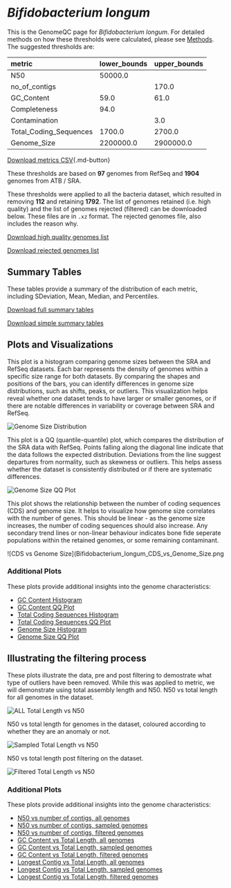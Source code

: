 # *Bifidobacterium longum*

This is the GenomeQC page for *Bifidobacterium longum*. For detailed methods on how these thresholds were calculated, please see [Methods](../../methods.md).
The suggested thresholds are: 

| metric                 | lower_bounds   | upper_bounds   |
|:-----------------------|:---------------|:---------------|
| N50                    | 50000.0        |                |
| no_of_contigs          |                | 170.0          |
| GC_Content             | 59.0           | 61.0           |
| Completeness           | 94.0           |                |
| Contamination          |                | 3.0            |
| Total_Coding_Sequences | 1700.0         | 2700.0         |
| Genome_Size            | 2200000.0      | 2900000.0      |

[Download metrics CSV](Bifidobacterium_longum_metrics.csv){.md-button}


These thresholds are based on **97** genomes from RefSeq and **1904** genomes from ATB / SRA.

These thresholds were applied to all the bacteria dataset, which resulted in removing **112** and retaining **1792**.
The list of genomes retained (i.e. high quality) and the list of genomes rejected (filtered) can be downloaded below. These files are in `.xz` format. The rejected genomes file, also includes the reason why.

[Download high quality genomes list](Bifidobacterium_longum_high_quality_genomes.csv.xz)


[Download rejected genomes list](Bifidobacterium_longum_filtered_out_genomes.csv.xz)



## Summary Tables
These tables provide a summary of the distribution of each metric, including SDeviation, Mean, Median, and Percentiles.

[Download full summary tables](summary.csv)

[Download simple summary tables](selected_summary.csv)

## Plots and Visualizations

This plot is a histogram comparing genome sizes between the SRA and RefSeq datasets. Each bar represents the density of genomes within a specific size range for both datasets. By comparing the shapes and positions of the bars, you can identify differences in genome size distributions, such as shifts, peaks, or outliers. This visualization helps reveal whether one dataset tends to have larger or smaller genomes, or if there are notable differences in variability or coverage between SRA and RefSeq.

![Genome Size Distribution](Genome_Size_refseq_histogram_kde.png)

This plot is a QQ (quantile-quantile) plot, which compares the distribution of the SRA data with RefSeq. Points falling along the diagonal line indicate that the data follows the expected distribution. Deviations from the line suggest departures from normality, such as skewness or outliers. This helps assess whether the dataset is consistently distributed or if there are systematic differences.

![Genome Size QQ Plot](Genome_Size_refseq_qqplot.png)

This plot shows the relationship between the number of coding sequences (CDS) and genome size. It helps to visualize how genome size correlates with the number of genes. This should be linear - as the genome size increases, the number of coding sequences should also increase. Any secondary trend lines or non-linear behaviour indicates bone fide seperate populations within the retained genomes, or some remaining contaminant. 

![CDS vs Genome Size](Bifidobacterium_longum_CDS_vs_Genome_Size.png

### Additional Plots

These plots provide additional insights into the genome characteristics:

- [GC Content Histogram](GC_Content_refseq_histogram_kde.png)
- [GC Content QQ Plot](GC_Content_refseq_qqplot.png)
- [Total Coding Sequences Histogram](Total_Coding_Sequences_refseq_histogram_kde.png)
- [Total Coding Sequences QQ Plot](Total_Coding_Sequences_refseq_qqplot.png)
- [Genome Size Histogram](Genome_Size_refseq_histogram_kde.png)
- [Genome Size QQ Plot](Genome_Size_refseq_qqplot.png)
## Illustrating the filtering process
These plots illustrate the data, pre and post filtering to demostrate what type of outliers have been removed. While this was applied to metric, we will demonstrate using total assembly length and N50.
N50 vs total length for all genomes in the dataset.

![ALL Total Length vs N50](Bifidobacterium_longum_all_total_length_N50.png)

N50 vs total length for genomes in the dataset, coloured according to whether they are an anomaly or not.

![Sampled Total Length vs N50](Bifidobacterium_longum_sample_total_length_N50.png)

N50 vs total length post filtering on the dataset.

![Filtered Total Length vs N50](Bifidobacterium_longum_filt_total_length_N50.png)

### Additional Plots

These plots provide additional insights into the genome characteristics:

- [N50 vs number of contigs, all genomes](Bifidobacterium_longum_all_N50_number.png)
- [N50 vs number of contigs, sampled genomes](Bifidobacterium_longum_sample_N50_number.png)
- [N50 vs number of contigs, filtered genomes](Bifidobacterium_longum_filt_N50_number.png)
- [GC Content vs Total Length, all genomes](Bifidobacterium_longum_all_total_length_GC_Content.png)
- [GC Content vs Total Length, sampled genomes](Bifidobacterium_longum_sample_total_length_GC_Content.png)
- [GC Content vs Total Length, filtered genomes](Bifidobacterium_longum_filt_total_length_GC_Content.png)
- [Longest Contig vs Total Length, all genomes](Bifidobacterium_longum_all_total_length_longest.png)
- [Longest Contig vs Total Length, sampled genomes](Bifidobacterium_longum_sample_total_length_longest.png)
- [Longest Contig vs Total Length, filtered genomes](Bifidobacterium_longum_filt_total_length_longest.png)
